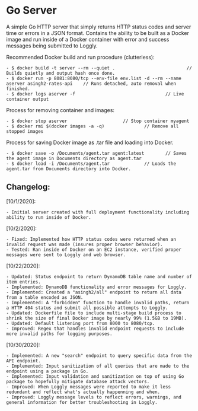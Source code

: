 # Go Server
A simple Go HTTP server that simply returns HTTP status codes and server time or errors in a JSON format. 
Contains the ability to be built as a Docker image and run inside of a Docker container with error and success messages being submitted to Loggly.

Recommended Docker build and run procedure (clutterless):

	- $ docker build -t server --rm --quiet .	 						// Builds quietly and output hash once done.
	- $ docker run -p 8081:8080/tcp --env-file env.list -d --rm --name aserver asingh2-rates-api	// Runs detached, auto removal when finished.
	- $ docker logs aserver -f									// Live container output
	
Process for removing container and images:

	- $ docker stop aserver						// Stop container myagent
	- $ docker rmi $(docker images -a -q)				// Remove all stopped images
	
Process for saving Docker image as .tar file and loading into Docker.
	
	- $ docker save -o /Documents/agent.tar agent:latest		// Saves the agent image in Documents directory as agent.tar
	- $ docker load -i /Documents/agent.tar				// Loads the agent.tar from Documents directory into Docker.
	
Changelog:
-------------------------------
[10/1/2020]: 

	- Initial server created with full deployment functionality including ability to run inside of Docker.

[10/2/2020]: 

	- Fixed: Implemented how HTTP status codes were returned when an invalid request was made (insures proper browser behavior).
	- Tested: Ran inside of Docker on an EC2 instance, verified proper messages were sent to Loggly and web browser.

[10/22/2020]: 

	- Updated: Status endpoint to return DynamoDB table name and number of item entries. 
	- Implemented: DynamoDB functionality and error messages for Loggly.
	- Implemented: Created a "asingh2/all" endpoint to return all data from a table encoded as JSON.
	- Implemented: A "forbidden" function to handle invalid paths, return a HTTP 404 status and submit all possible attempts to Loggly.
	- Updated: Dockerfile file to include multi-stage build process to shrink the size of final Docker image by nearly 99% (1.5GB to 19MB).
	- Updated: Default listening port from 8000 to 8080/tcp.
	- Improved: Regex that handles invalid endpoint requests to include more invalid paths for logging purposes.
	
[10/30/2020]:

	- Implemented: A new "search" endpoint to query specific data from the API endpoint.
	- Implemented: Input sanitization of all queries that are made to the endpoint using a package in Go.
	- Implemented: Input validation and sanitization on top of using Go package to hopefully mitigate database attack vectors. 
	- Improved: When Loggly messages were reported to make it less redundant and reflect what's actually happenning and when.
	- Improved: Loggly message levels to reflect errors, warnings, and general information for better troubleshooting in Loggly. 
